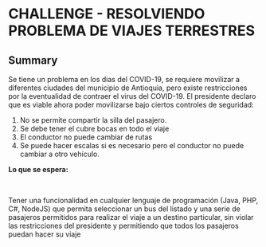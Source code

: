 # CHALLENGE - RESOLVIENDO PROBLEMA DE VIAJES TERRESTRES 
## Summary
<p>Se tiene un problema en los dias del COVID-19, se requiere movilizar a diferentes ciudades del municipio de Antioquia, pero existe restricciones por la eventualidad de contraer el virus del COVID-19. El presidente declaro que es viable ahora poder movilizarse bajo ciertos controles de seguridad:</p><ol><li>No se permite compartir la silla del pasajero.</li><li>Se debe tener el cubre bocas en todo el viaje</li><li>El conductor no puede cambiar de rutas</li><li>Se puede hacer escalas si es necesario pero el conductor no puede cambiar a otro vehículo.</li></ol><p><strong>Lo que se espera:</strong></p><p><br></p><p>Tener una funcionalidad en cualquier lenguaje de programación (Java, PHP, C#, NodeJS) que permita seleccionar un bus del listado y una serie de pasajeros permitidos para realizar el viaje a un destino particular, sin violar las restricciones del presidente y permitiendo que todos los pasajeros puedan hacer su viaje</p><p><br></p><p><br></p>